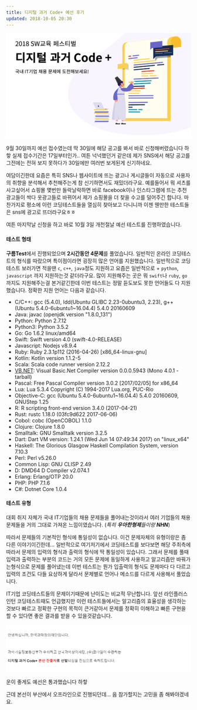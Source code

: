 ```yaml
---
title: 디지털 과거 Code+ 예선 후기
updated: 2018-10-05 20:30
---
```


![img_01](https://raw.githubusercontent.com/jeageon/jeageon.github.io/master/_images/img_03.PNG)

9월 30일까지 예선 접수였는데 딱 30일에 해당 공고를 봐서 바로 신청해버렸습니다 하핳 실제 접수기간은 17일부터인가.. 여튼 넉넉했던거 같은데 제가 SNS에서 해당  공고를 그전에는 전혀 보지 못하다가 30일에만 여러번 보게된게 신기하네요.

여담이긴한데 요즘은 특히 SNS나 웹사이트에 뜨는 광고나 게시글들이 자동으로 사용자의 취향을 분석해서 추천해주는게 참 신기하면서도 재밌더라구요.  예를들어서 뭐 셔츠를 사고싶어서 쇼핑몰 몇번만 들락날락하면 바로 facebook이나 인스타그램에 뜨는 추천 광고들이 싹다 옷광고들로 바뀌어서 제가 쇼핑몰을 더 찾을 수고를 덜어주긴 합니다. 마찬가지로 평소에 이런 코딩테스트들을 열심히 찾아보고 다니니까 이젠 웬만한 테스트들은 sns에 광고로 뜨더라구요ㅎㅎ

여튼 마지막날 신청을 하고 바로 10월 3일 개천절날 예선 테스트를 진행하였습니다.

<div class="divider"></div>

#### 테스트 형태

**구름Test**에서 진행되었으며 **2시간동안 4문제**를 풀었습니다. 일반적인 온라인 코딩테스트의 형식를 따랐으며 특이점이라면 굉장히 많은 언어를 지원했습니다. 일반적으로 코딩테스트 보러가면 적을땐 `c`, `c++`, `java`정도 지원하고 요즘은 일반적으로 + `python`, `javascript` 까지 지원하는것 같더라구요. 많이 지원해주는 곳은 뭐 `swift`나 `ruby`, `go`까지도 지원해주는걸 본거같긴한데 이번 테스트는 정말 듣도보도 못한 언어들도 다 지원했습니다. 정확한 지원 언어는 다음과 같습니다.

- C/C++: gcc (5.4.0), ldd(Ubuntu GLIBC 2.23-0ubuntu3, 2.23), g++ (Ubuntu 5.4.0-6ubuntu1~16.04.4) 5.4.0 20160609
- Java: javac (openjdk version "1.8.0_131")
- Python: Python 2.7.12
- Python3: Python 3.5.2
- Go: Go 1.6.2 linux/amd64
- Swift: Swift version 4.0 (swift-4.0-RELEASE)
- Javascript: Nodejs v8.9.4
- Ruby: Ruby 2.3.1p112 (2016-04-26) [x86_64-linux-gnu]
- Kotlin: Kotlin version 1.1.2-5
- Scala: Scala code runner version 2.12.2
- [VB.NET](http://vb.net/): Visual Basic.Net Compiler version 0.0.0.5943 (Mono 4.0.1 - tarball)
- Pascal: Free Pascal Compiler version 3.0.2 [2017/02/05] for x86_64
- Lua: Lua 5.3.4  Copyright (C) 1994-2017 Lua.org, PUC-Rio
- Objective-C: gcc (Ubuntu 5.4.0-6ubuntu1~16.04.4) 5.4.0 20160609, GNUStep 1.25
- R: R scripting front-end version 3.4.0 (2017-04-21)
- Rust: rustc 1.18.0 (03fc9d622 2017-06-06)
- Cobol: cobc (OpenCOBOL) 1.1.0
- Clojure: Clojure 1.8.0
- Smalltalk: GNU Smalltalk version 3.2.5
- Dart: Dart VM version: 1.24.1 (Wed Jun 14 07:49:34 2017) on "linux_x64"
- Haskell: The Glorious Glasgow Haskell Compilation System, version 7.10.3
- Perl: Perl v5.26.0
- Common Lisp: GNU CLISP 2.49
- D: DMD64 D Compiler v2.074.1
- Erlang: Erlang/OTP 20.0
- PHP: PHP 7.1.6
- C#: Dotnet Core 1.0.4

#### 테스트 유형

대회 취지 자체가 국내 IT기업들의 채용 문제들을 풀어내는것이라서 여러 기업들의 채용문제들을 거의 그대로 가져온 느낌이였습니다. (*특히 **우아한형제**들이랑 **NHN***)

따라서 문제들의 기본적인 형식에 통일성이 없습니다. 이건 문제자체의 유형이랑은 좀 다른 이야기이긴한데... 일반적으로 여기저기에서 코딩테스트를 보다보면 해당 주최측에 따라서 문제의 입력의 형식과 출력의 형식에 딱 통일성이 있습니다. 그래서 문제를 풀때 입력과 출력하는 부분의 코드는 거의 모든 문제에 동일하게 사용하고 알고리즘만 바꿔가는형식으로 문제를 풀어냈는데 이번 테스트는 뭔가 입출력의 형식도 문제마다 다 다르고 입력의 조건도 다들 요상하게 달라서 문제별로 언어나 메소드를 다르게 사용해서 풀었습니다.

IT기업 코딩테스트들의 문제이기때문에 난이도는 비교적 무난합니다. 앞선 라인플러스 인턴 코딩테스트때도 언급했지만 이런 테스트들에서는 알고리즘의 효율성을 생각하는것보다 빠르고 정확한 구현의 목적이 큰거같아서 문제를 정확히 이해하고 빠른 구현을 할 수 있다면 좋은 결과를 받을 수 있을것같습니다.

<div class="divider"></div>

![img_02](https://raw.githubusercontent.com/jeageon/jeageon.github.io/master/_images/img_04.PNG)

운이 좋게도 예선은 통과했습니다 하핳

근데 본선이 부산에서 오프라인으로 진행되던데... 음 참가할지는 고민을 좀 해봐야겠네요.
